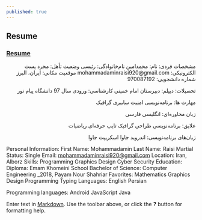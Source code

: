 ```yaml
---
published: true
---
```

## Resume
### [Resume](https://github.com/MohammadaminRaisi/PNU_3991_AR/blob/main/Theory-of-Languages-and-Machines/Resume/Resume.pdf "My Resume")

<div dir="rtl" class="entry">
مشخصات فردی:
نام: محمدامین 
نام‌خانوادگی: رئیسی
وضعیت تأهل: مجرد
پست الکترونیکی: mohammadaminraisi920@gmail.com
موقعیت مکانی: ایران، البرز
شماره دانشجویی: 970087192

تحصیلات:
دیپلم: دبیرستان امام خمینی 
کارشناسی: ورودی سال 97 دانشگاه پیام نور

مهارت ها: 
برنامه‌نویسی
امنیت سایبری
گرافیک	

زبان محاوره‌ای:
انگلیسی
فارسی

علایق:
برنامه‌نویسی
طراحی گرافیک
تایپ حرفه‌ای
ریاضیات 

زبان‌های برنامه‌نویسی: 
اندروید
جاوا اسکریپت
جاوا
 </div>










Personal Information:
First Name: Mohammadamin
Last Name: Raisi
Martial Status: Single
Email: mohammadaminraisi920@gmail.com
Location: Iran, Alborz
Skills:
Programming
Graphics Design
Cyber Security
Education: 
Diploma: Emam Khomeini School
Bachelor of Science: Computer Engineering _2018, Payam Nour Shahriar
Favorites:
Mathematics
Graphics Design
Programming
Typing
Languages:
English
Persian

Programming languages:
Android
JavaScript
Java



Enter text in [Markdown](http://daringfireball.net/projects/markdown/). Use the toolbar above, or click the **?** button for formatting help.
